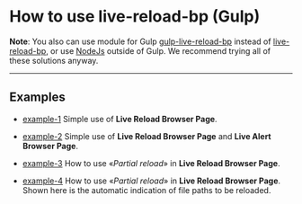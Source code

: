 # How to use live-reload-bp (Gulp)

**Note**: You also can use module for Gulp [gulp-live-reload-bp](https://github.com/Yuriy-Svetlov/gulp-live-reload-bp) instead of 
[live-reload-bp](https://github.com/Yuriy-Svetlov/live-reload-bp), or use [NodeJs](https://github.com/Yuriy-Svetlov/live-reload-bp/tree/main/documentation/examples/nodejs) outside of Gulp. We recommend trying all of these solutions anyway.

---

## Examples

* [example-1](https://github.com/Yuriy-Svetlov/live-reload-bp/tree/main/documentation/examples/gulp/1)
Simple use of **Live Reload Browser Page**.

* [example-2](https://github.com/Yuriy-Svetlov/live-reload-bp/tree/main/documentation/examples/gulp/2)
Simple use of **Live Reload Browser Page** and **Live Alert Browser Page**.

* [example-3](https://github.com/Yuriy-Svetlov/live-reload-bp/tree/main/documentation/examples/gulp/3)
How to use «*Partial reload*» in **Live Reload Browser Page**.

* [example-4](https://github.com/Yuriy-Svetlov/live-reload-bp/tree/main/documentation/examples/gulp/4)
How to use «*Partial reload*» in **Live Reload Browser Page**.
Shown here is the automatic indication of file paths to be reloaded.
